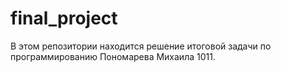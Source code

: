 # final_project
В этом репозитории находится решение итоговой задачи по программированию Пономарева Михаила 1011.
